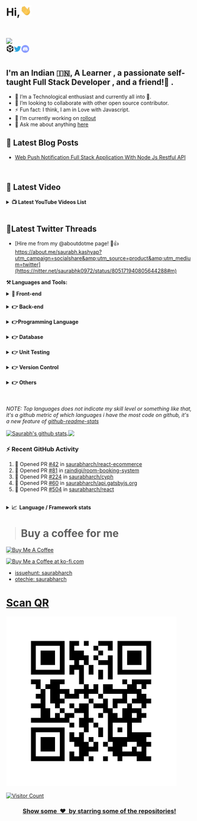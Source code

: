 # Hi,[<img src="https://raw.githubusercontent.com/ABSphreak/ABSphreak/master/gifs/Hi.gif" width="30px">](https://saurabh.netlify.com/)
<br/>
<br/>
<img src="https://github-hero-readme.vercel.app/api?username=saurabharch&linkedin=saurabh-kashyap-976084114&twitter=saurabhk0972&description=Software%20Engineer%20@EX-STLer%20|%20JavaScript%20♥&width=&width='100%'">
<br/>
<a href="https://codesandbox.io/u/saurabharch">
  <img align="left" alt="Saurabh Kashyap | CodeSandbox" width="20px" src="https://raw.githubusercontent.com/saurabharch/saurabharch/master/assets/codesandbox.svg" />
</a>
<a href="https://twitter.com/saurabhk0972">
  <img align="left" alt="Saurabh Kashyap | Twitter" width="21px" src="https://raw.githubusercontent.com/saurabharch/saurabharch/master/assets/twitter.svg" />
</a>
<a href="https://discord.gg/saurabh#4839">
  <img align="left" alt="Saurabh's Discord" width="21px" src="https://raw.githubusercontent.com/saurabharch/saurabharch/master/assets/discord-round.svg" />
</a>

<br />
<br />

## I'm an Indian 🇮🇳, A Learner , a passionate self-taught Full Stack Developer , and a friend!🙌 .
- 🌱 I’m a Technological enthusiast and currently all into 🧡. 
- 👯 I’m looking to collaborate with other open source contributor.  
- ⚡ Fun fact: I think, I am in Love with Javascript.  
- 🔭 I’m currently working on [rollout](https://github.com/saurabharch/rollout)
- 💬 Ask me about anything [here](https://github.com/saurabharch/saurabharch/issues)
 
 ## 📕 Latest Blog Posts

<!-- BLOG-POST-LIST:START -->
- [Web Push Notification Full Stack Application With Node Js Restful API](https://medium.com/@saurabhkashyap0001/web-push-notification-full-stack-application-with-node-js-restful-api-b2cfaf6c1fe6?source=rss-135b00681175------2)
<!-- BLOG-POST-LIST:END -->
<br/>


## 📕 Latest Video

<details>
<summary><b>📺 Latest YouTube Videos List</b></summary>
<div align="center">

[<img src="https://img.shields.io/badge/-Subscribe-red?style=for-the-badge&logo=youtube&logoColor=white"/>](https://www.youtube.com/c/n8n-io?sub_confirmation=1)

</div>
<!-- YOUTUBE:START --><table><tr><td><a href="https://www.youtube.com/watch?v=kDeRm4zw-Pg"><img width="140px" src="https://i.ytimg.com/vi/kDeRm4zw-Pg/mqdefault.jpg"></a></td>
<td><a href="https://www.youtube.com/watch?v=kDeRm4zw-Pg">Demo Events</a><br/>Oct 24, 2020</td></tr></table>
<!-- YOUTUBE:END -->
</details>

<br/>

## 🐥Latest Twitter Threads
<!-- TWITTER:START -->
- [Hire me from my @aboutdotme page! 💼👍 https://about.me/saurabh.kashyap?utm_campaign=socialshare&amp;utm_source=product&amp;utm_medium=twitter](https://nitter.net/saurabhk0972/status/805171940805644288#m)
<!-- TWITTER:END -->
<!--- 
<code><img height="20" src="https://raw.githubusercontent.com/github/explore/80688e429a7d4ef2fca1e82350fe8e3517d3494d/topics/javascript/javascript.png"></code>
<code><img height="20" src="https://raw.githubusercontent.com/github/explore/80688e429a7d4ef2fca1e82350fe8e3517d3494d/topics/typescript/typescript.png"></code>
<code><img height="20" src="https://raw.githubusercontent.com/github/explore/80688e429a7d4ef2fca1e82350fe8e3517d3494d/topics/react/react.png"></code>
<code><img height="20" src="https://raw.githubusercontent.com/github/explore/5c058a388828bb5fde0bcafd4bc867b5bb3f26f3/topics/graphql/graphql.png"></code>
<code><img height="20" src="https://raw.githubusercontent.com/github/explore/80688e429a7d4ef2fca1e82350fe8e3517d3494d/topics/nodejs/nodejs.png"></code>  
  --->
**⚒️ Languages and Tools:**


<details>
  <summary><b>🤘 Front-end</b></summary>
  <p>
<img alt="React" src="https://img.shields.io/badge/react-%2320232a.svg?style=for-the-badge&logo=react&logoColor=%2361DAFB"/>
<img alt="Vue.js" src="https://img.shields.io/badge/vuejs-%2335495e.svg?style=for-the-badge&logo=vue-dot-js&logoColor=%234FC08D"/>
<img alt="Angular" src="https://img.shields.io/badge/angular-%23DD0031.svg?style=for-the-badge&logo=angular&logoColor=white"/>
<img alt="Svelte" src="https://img.shields.io/badge/svelte-%23f1413d.svg?style=for-the-badge&logo=svelte&logoColor=white"/>
<img alt="Redux" src="https://img.shields.io/badge/redux-%23593d88.svg?style=for-the-badge&logo=redux&logoColor=white"/>
<img alt="Next JS" src="https://img.shields.io/badge/nextjs-%23000000.svg?style=for-the-badge&logo=next.js&logoColor=white"/>
<img alt="RxJS" src="https://img.shields.io/badge/rxjs-%23B7178C.svg?style=for-the-badge&logo=reactivex&logoColor=white" />
<img alt="Vue.js" src="https://img.shields.io/badge/vuex-%2335495e.svg?style=for-the-badge&logo=vuex&logoColor=%234FC08D"/>
<img alt="Pwa" src="https://img.shields.io/badge/pwa-%23593d88.svg?style=for-the-badge&logo=pwa&logoColor=white"/>
<img alt="React Native" src="https://img.shields.io/badge/react_native-%2320232a.svg?style=for-the-badge&logo=react&logoColor=%2361DAFB"/>
<img alt="GraphQL Client" src="https://img.shields.io/badge/graphql%20Client-%23563D7C.svg?style=for-the-badge&logo=graphql&logoColor=white"/>
<img alt="NuxtJS" src="https://img.shields.io/badge/NuxtJS-black.svg?style=for-the-badge&logo=Nuxt.JS&logoColor=white"/>
<img alt="HTML5" src="https://img.shields.io/badge/html5-%23E34F26.svg?style=for-the-badge&logo=html5&logoColor=white"/>
<img alt="CSS3" src="https://img.shields.io/badge/css3-%231572B6.svg?style=for-the-badge&logo=css3&logoColor=white"/>
<img alt="SASS" src="https://img.shields.io/badge/SASS-hotpink.svg?style=for-the-badge&logo=SASS&logoColor=white"/>
<img alt="Bootstrap" src="https://img.shields.io/badge/bootstrap-%23563D7C.svg?style=for-the-badge&logo=bootstrap&logoColor=white"/>
<img alt="TailwindCSS" src="https://img.shields.io/badge/tailwindcss-%2338B2AC.svg?style=for-the-badge&logo=tailwind-css&logoColor=white"/>
<img alt="Material UI" src="https://img.shields.io/badge/materialui-%230081CB.svg?style=for-the-badge&logo=material-ui&logoColor=white"/>
<img alt="jQuery" src="https://img.shields.io/badge/jquery-%230769AD.svg?style=for-the-badge&logo=jquery&logoColor=white"/>
<img alt="Webpack" src="https://img.shields.io/badge/webpack-%238DD6F9.svg?style=for-the-badge&logo=webpack&logoColor=black" />
</p>
</details>

<br/>
<details>
  <summary><b>👉 Back-end</b></summary>

<p>
<img alt="NodeJS" src="https://img.shields.io/badge/node.js-%2343853D.svg?style=for-the-badge&logo=node-dot-js&logoColor=white"/>
<img alt="Express.js" src="https://img.shields.io/badge/express.js-%23404d59.svg?style=for-the-badge&logo=express&logoColor=%2361DAFB"/>
<img alt="NestJS" src="https://img.shields.io/badge/nestjs-%23E0234E.svg?style=for-the-badge&logo=nestjs&logoColor=white" />
<img alt="Fastify" src="https://img.shields.io/badge/fastify-%1212234E.svg?style=for-the-badge&logo=fastify&logoColor=white" />
<img alt="GraphQL Server" src="https://img.shields.io/badge/graphql%20Server-%23563D7C.svg?style=for-the-badge&logo=graphql&logoColor=white"/>
</p>
</details>

<br/>
<details>
  <summary><b>👉Programming Language</b></summary>

<p>
<img alt="JavaScript" src="https://img.shields.io/badge/javascript-%23323330.svg?style=for-the-badge&logo=javascript&logoColor=%23F7DF1E"/>
<img alt="TypeScript" src="https://img.shields.io/badge/typescript-%23007ACC.svg?style=for-the-badge&logo=typescript&logoColor=white"/>
<img alt="Java" src="https://img.shields.io/badge/java-%23ED8B00.svg?style=for-the-badge&logo=java&logoColor=white"/>
<img alt="C" src="https://img.shields.io/badge/C-%235C6BC0.svg?style=for-the-badge&logo=java&logoColor=white"/>
</p>
</details>

<br/>
<details>
  <summary><b>👉 Database</b></summary>

<p>
<img alt="MongoDB" src ="https://img.shields.io/badge/MongoDB-%234ea94b.svg?style=for-the-badge&logo=mongodb&logoColor=white"/>
<img alt="MySQL" src="https://img.shields.io/badge/mysql-%2300f.svg?style=for-the-badge&logo=mysql&logoColor=white"/>
<img alt="Postgres" src ="https://img.shields.io/badge/postgres-%23316192.svg?style=for-the-badge&logo=postgresql&logoColor=white"/>
<img alt="Redis" src="https://img.shields.io/badge/redis-%23DD0031.svg?style=for-the-badge&logo=redis&logoColor=white"/>
<img alt="neo4j" src ="https://img.shields.io/badge/neo4j-%2307405e.svg?style=for-the-badge&logo=neo4j&logoColor=white"/>
</p>
</details>

<br/>

<details>
  <summary><b>👉 Unit Testing</b></summary>

<p>
<img alt="Testing-Library" src="https://img.shields.io/badge/-TestingLibrary-%23E33332?style=for-the-badge&logo=testing-library&logoColor=white"/>
<img alt="Jest" src="https://img.shields.io/badge/-jest-%23C21325?style=for-the-badge&logo=jest&logoColor=white"/>
<img alt="Mocha" src="https://img.shields.io/badge/-mocha-%238D6748?style=for-the-badge&logo=mocha&logoColor=white"/>
</p>
</details>

<br/>
<details>
  <summary><b>👉 Version Control</b></summary> 

<p>
<img alt="Git" src="https://img.shields.io/badge/git-%23F05033.svg?style=for-the-badge&logo=git&logoColor=white"/>
<img alt="GitLab" src="https://img.shields.io/badge/gitlab-%23181717.svg?style=for-the-badge&logo=gitlab&logoColor=white"/>
<img alt="GitHub" src="https://img.shields.io/badge/github-%23121011.svg?style=for-the-badge&logo=github&logoColor=white"/>
<img alt="Bitbucket" src="https://img.shields.io/badge/bitbucket-%230047B3.svg?style=for-the-badge&logo=bitbucket&logoColor=white"/>
</p>
</details>

<br/>
<details>
  <summary><b>👉 Others</b></summary> 

<p>
<img alt="Docker" src="https://img.shields.io/badge/docker-%230db7ed.svg?style=for-the-badge&logo=docker&logoColor=white"/>
<img alt="AWS" src="https://img.shields.io/badge/AWS-%23FF9900.svg?style=for-the-badge&logo=amazon-aws&logoColor=white"/>
<img alt="Azure" src="https://img.shields.io/badge/azure-%230072C6.svg?style=for-the-badge&logo=azure-devops&logoColor=white"/>
<img alt="Firebase" src="https://img.shields.io/badge/firebase-%23039BE5.svg?style=for-the-badge&logo=firebase"/>
<img alt="Visual Studio Code" src="https://img.shields.io/badge/VisualStudioCode-0078d7.svg?style=for-the-badge&logo=visual-studio-code&logoColor=white"/>
</p>
</details>
<br />
<br />
<!--- 
  if you have forked this to use on your profile, 
  Change the `github-readme-stats.anuraghazra1.vercel.app` to `github-readme-stats.vercel.app` 
--->

<!-- Change the `github-readme-stats.anuraghazra1.vercel.app` to `github-readme-stats.vercel.app`  -->

*NOTE: Top languages does not indicate my skill level or something like that, it's a github metric of which languages i have the most code on github, it's a new feature of [github-readme-stats](https://github.com/saurabharch/github-readme-stats)*


<a href="https://github.com/anuraghazra/github-readme-stats">
  <img align="center" src="https://github-readme-stats.anuraghazra1.vercel.app/api?username=saurabharch&show_icons=true&include_all_commits=true&theme=material-palenight" alt="Saurabh's github stats" />
</a>
<a href="https://github.com/saurabharch/github-readme-stats">
  <!-- Change the `github-readme-stats.anuraghazra1.vercel.app` to `github-readme-stats.vercel.app`  -->
  <img align="center" src="https://github-readme-stats.anuraghazra1.vercel.app/api/top-langs/?username=saurabharch&layout=compact&theme=material-palenight" />
</a>


<br/>

### ⚡ Recent GitHub Activity


<!--START_SECTION:activity-->
1. 💪 Opened PR [#42](https://github.com/saurabharch/react-ecommerce/pull/42) in [saurabharch/react-ecommerce](https://github.com/saurabharch/react-ecommerce)
2. 💪 Opened PR [#81](https://github.com/raindigi/room-booking-system/pull/81) in [raindigi/room-booking-system](https://github.com/raindigi/room-booking-system)
3. 💪 Opened PR [#224](https://github.com/saurabharch/cyph/pull/224) in [saurabharch/cyph](https://github.com/saurabharch/cyph)
4. 💪 Opened PR [#60](https://github.com/saurabharch/api.gatsbyjs.org/pull/60) in [saurabharch/api.gatsbyjs.org](https://github.com/saurabharch/api.gatsbyjs.org)
5. 💪 Opened PR [#504](https://github.com/saurabharch/react/pull/504) in [saurabharch/react](https://github.com/saurabharch/react)
<!--END_SECTION:activity-->
<br/>

<details>
  <summary><b>📈&nbsp;&nbsp;Language&nbsp;/&nbsp;Framework stats</b></summary>
  <br/>
  <a href='https://profile.codersrank.io/user/saurabharch/'>
  <img src='http://cr-skills-chart-widget.azurewebsites.net/api/api?username=saurabharch&padding=30&skills=angular,batchfile,c,C%23,coffeescript,dart,go,html,json,java,javascript,less,mysql,php,pandas,perl,python,reactjs,scss,shell,svelte,swift,typescript,vue'>
  </a>

</details>

> #  Buy a coffee for me
<a href="https://www.buymeacoffee.com/saurabharch" target="_blank"><img src="https://www.buymeacoffee.com/assets/img/custom_images/orange_img.png" alt="Buy Me A Coffee" style="height: 41px !important;width: 174px !important;box-shadow: 0px 3px 2px 0px rgba(190, 190, 190, 0.5) !important;-webkit-box-shadow: 0px 3px 2px 0px rgba(190, 190, 190, 0.5) !important;" ></a>

<a href='https://ko-fi.com/saurabharch' target='_blank'><img height='35' style='border:0px;height:46px;' src='https://az743702.vo.msecnd.net/cdn/kofi3.png?v=0' border='0' alt='Buy Me a Coffee at ko-fi.com' />
  
-  issuehunt: saurabharch
-  otechie: saurabharch

# Scan QR
<a href='https://github.com/saurabharch' target='_blank'><img height='460' style='border:0px;height:460px;' src='https://raw.githubusercontent.com/saurabharch/java-prepration/master/lib/MyQRCode.png' border='0' alt='Scan Here' />
  
![Visitor Count](https://profile-counter.glitch.me/{saurabharch}/count.svg)

<h3 align="center">Show some &nbsp;❤️&nbsp; by starring some of the repositories!</h3>
